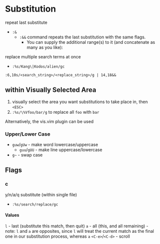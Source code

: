 
# Substitution
repeat last substitute
- `:&`
    - `:&&` command repeats the last substitution with the same flags.
        - You can supply the additional range(s) to it (and concatenate as many as you like):

replace multiple search terms at once
- `:%s/Kang\|Kodos/alien/gc`

`:6,10s/<search_string>/<replace_string>/g | 14,18&&`

## within Visually Selected Area
1. visually select the area you want substitutions to take place in, then `<ESC>`
2. `:%s/\%Vfoo/bar/g` to replace all `foo` with `bar`

Alternatively, the vis.vim plugin can be used

### Upper/Lower Case
- `guw`/`gUw` - make word lowercase/uppercase
    - `guu`/`gUU` - make line uppercase/lowercase
- `g~` - swap case

## Flags
### c
y/n/a/q substitute (within single file)
- `:%s/search/replace/gc`

#### Values
`l` - last (substitute this match, then quit)
`a` - all (this, and all remaining)
    - note: `l` and `a` are opposites, since `l` will treat the current match as the final one in our substitution process, whereas `a`
`<C-e>`/`<C-d>` - scroll